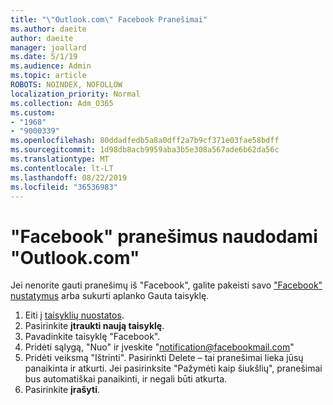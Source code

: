 ```yaml
---
title: "\"Outlook.com\" Facebook Pranešimai"
ms.author: daeite
author: daeite
manager: joallard
ms.date: 5/1/19
ms.audience: Admin
ms.topic: article
ROBOTS: NOINDEX, NOFOLLOW
localization_priority: Normal
ms.collection: Adm_O365
ms.custom:
- "1968"
- "9000339"
ms.openlocfilehash: 80ddadfedb5a8a0dff2a7b9cf371e03fae58bdff
ms.sourcegitcommit: 1d98db8acb9959aba3b5e308a567ade6b62da56c
ms.translationtype: MT
ms.contentlocale: lt-LT
ms.lasthandoff: 08/22/2019
ms.locfileid: "36536983"
---
```

# <a name="facebook-notifications-using-outlookcom"></a>"Facebook" pranešimus naudodami "Outlook.com"

Jei nenorite gauti pranešimų iš "Facebook", galite pakeisti savo ["Facebook" nustatymus](https://www.facebook.com/settings?tab=notifications) arba sukurti aplanko Gauta taisyklę.

1. Eiti į [taisyklių nuostatos](https://outlook.live.com/mail/options/mail/rules/inboxRules).
1. Pasirinkite **įtraukti naują taisyklę**.
1. Pavadinkite taisyklę "Facebook".
1. Pridėti sąlygą, "Nuo" ir įveskite "notification@facebookmail.com"
1. Pridėti veiksmą "Ištrinti". Pasirinkti Delete – tai pranešimai lieka jūsų panaikinta ir atkurti. Jei pasirinksite "Pažymėti kaip šiukšlių", pranešimai bus automatiškai panaikinti, ir negali būti atkurta.
1. Pasirinkite **įrašyti**.